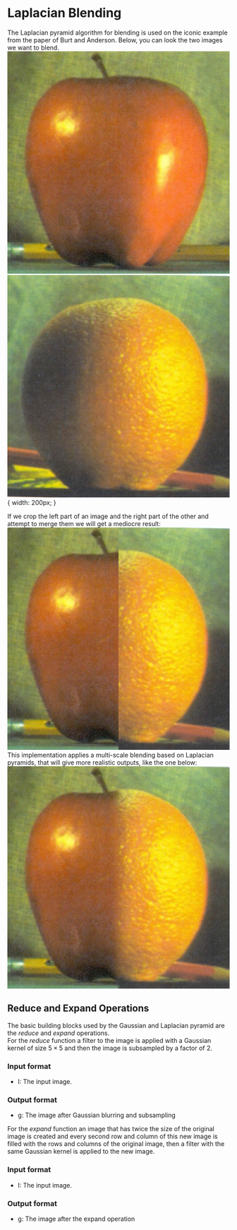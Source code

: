 # Laplacian Blending

The Laplacian pyramid algorithm for blending is used on the iconic example from the paper of Burt and Anderson. Below, you can look the two images we want to blend.<br />
![apple|,50%](apple.png) ![orange](orange.png){ width: 200px; }<br />

If we crop the left part of an image and the right part of the other and attempt to merge them we will get a mediocre result:<br />
![img1](img1.png)<br />
This implementation applies a multi-scale blending based on Laplacian pyramids, that will give more realistic outputs, like the one below:<br />
![img2](img2.png)

## Reduce and Expand Operations
The basic building blocks used by the Gaussian and Laplacian pyramid are the *reduce* and *expand* operations.<br />
For the *reduce* function a filter to the image is applied with a Gaussian kernel of size $5\times 5$ and then the image is subsampled by a factor of 2.

### Input format
- I: The input image.

### Output format
- g: The image after Gaussian blurring and subsampling

For the *expand* function an image that has twice the size of the original image is created and every second row and column of this new image is filled with the rows and columns of the original image, then a filter with the same Gaussian kernel is applied to the new image.

### Input format
- I: The input image.

### Output format
- g: The image after the expand operation

